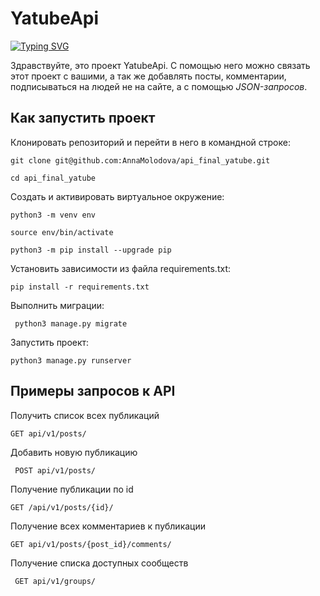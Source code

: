 # YatubeApi

[![Typing SVG](https://readme-typing-svg.herokuapp.com?font=Fira+Code&pause=1000&color=AD7AF7&width=435&lines=%D0%94%D0%BE%D0%B1%D1%80%D0%BE+%D0%BF%D0%BE%D0%B6%D0%B0%D0%BB%D0%BE%D0%B2%D0%B0%D1%82%D1%8C+%D0%B2+YatubeAPI)](https://git.io/typing-svg)

Здравствуйте, это проект YatubeApi. С помощью него можно связать этот проект с вашими, а так же добавлять посты, комментарии, подписываться на людей не на сайте, а с помощью *JSON-запросов*.



## Как запустить проект

Клонировать репозиторий и перейти в него в командной строке:

    git clone git@github.com:AnnaMolodova/api_final_yatube.git

    cd api_final_yatube


Cоздать и активировать виртуальное окружение:

    python3 -m venv env
    
    source env/bin/activate
    
    python3 -m pip install --upgrade pip


Установить зависимости из файла requirements.txt:

    pip install -r requirements.txt


Выполнить миграции:

     python3 manage.py migrate


Запустить проект:

    python3 manage.py runserver



## Примеры запросов к API

Получить список всех публикаций

    GET api/v1/posts/

Добавить новую публикацию

     POST api/v1/posts/

Получение публикации по id

    GET /api/v1/posts/{id}/

Получение всех комментариев к публикации

    GET api/v1/posts/{post_id}/comments/

Получение списка доступных сообществ

     GET api/v1/groups/
